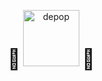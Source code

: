 <div style="display: flex; align-items: center;">
  <p align="center">
    <span style="font-size: 2rem;">🔄</span>
    <img src="https://github.com/duncanlettuce/depop-refresher/raw/dev/assets/icon.png" alt="depop" width="90" />
    <span style="font-size: 2rem;">🔄</span>
  </p>
</div>
